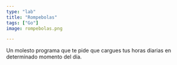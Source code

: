 ```yaml
---
type: "lab"
title: "Rompebolas"
tags: ["Go"]
image: rompebolas.png

---
```


Un molesto programa que te pide que cargues tus horas diarias en determinado momento del día.